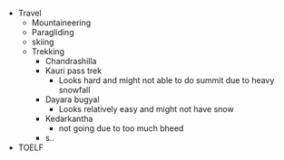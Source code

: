 - Travel
	- Mountaineering 
	- Paragliding
	- skiing 
	- Trekking
		- Chandrashilla
		- Kauri pass trek
			- Looks hard and might not able to do summit due to heavy snowfall
		- Dayara bugyal
			- Looks relatively easy and might not have snow
		- Kedarkantha 
			- not going due to too much bheed
		- s..
- TOELF